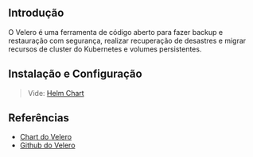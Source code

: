 ## Introdução

O Velero é uma ferramenta de código aberto para fazer backup e
restauração com segurança, realizar recuperação de desastres e migrar
recursos de cluster do Kubernetes e volumes persistentes.

## Instalação e Configuração

> Vide: [Helm Chart](https://xpto.com/cgs/DEVOPS/helm/velero)


## Referências
- [Chart do Velero](https://xpto.com/cgs/DEVOPS/helm/velero)
- [Github do Velero](https://github.com/vmware-tanzu/velero)
